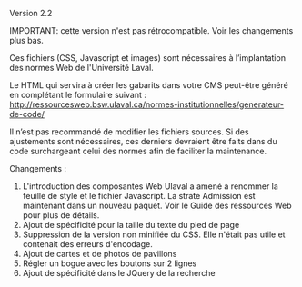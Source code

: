 ﻿Version 2.2

IMPORTANT: cette version n'est pas rétrocompatible. Voir les changements plus bas.

Ces fichiers (CSS, Javascript et images) sont nécessaires à l’implantation des normes Web de l'Université Laval.

Le HTML qui servira à créer les gabarits dans votre CMS peut-être généré en complétant le formulaire suivant :
http://ressourcesweb.bsw.ulaval.ca/normes-institutionnelles/generateur-de-code/

Il n’est pas recommandé de modifier les fichiers sources. Si des ajustements sont nécessaires, ces derniers devraient être faits dans du code surchargeant celui des normes afin de faciliter la maintenance.

Changements :

1.  L'introduction des composantes Web Ulaval a amené à renommer la feuille de style et le fichier Javascript. La strate Admission est maintenant dans un nouveau paquet. Voir le Guide des ressources Web pour plus de détails.
2.  Ajout de spécificité pour la taille du texte du pied de page
3.  Suppression de la version non minifiée du CSS. Elle n'était pas utile et contenait des erreurs d'encodage.
4.  Ajout de cartes et de photos de pavillons
5.  Régler un bogue avec les boutons sur 2 lignes
6.  Ajout de spécificité dans le JQuery de la recherche
